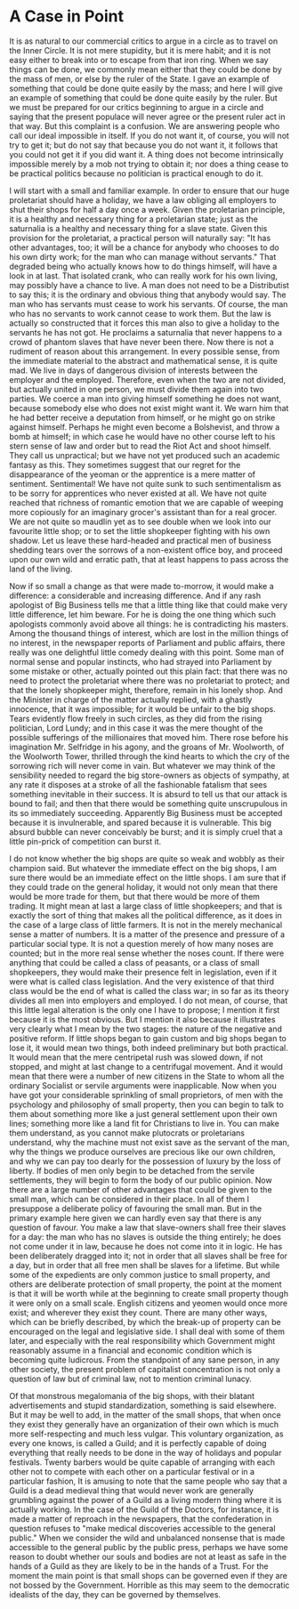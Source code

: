 
# A Case in Point

It is as natural to our commercial critics to argue in a circle as to travel on the Inner Circle. It is not mere stupidity, but it is mere habit; and it is not easy either to break into or to escape from that iron ring. When we say things can be done, we commonly mean either that they could be done by the mass of men, or else by the ruler of the State. I gave an example of something that could be done quite easily by the mass; and here I will give an example of something that could be done quite easily by the ruler. But we must be prepared for our critics beginning to argue in a circle and saying that the present populace will never agree or the present ruler act in that way. But this complaint is a confusion. We are answering people who call our ideal impossible in itself. If you do not want it, of course, you will not try to get it; but do not say that because you do not want it, it follows that you could not get it if you did want it. A thing does not become intrinsically impossible merely by a mob not trying to obtain it; nor does a thing cease to be practical politics because no politician is practical enough to do it.

I will start with a small and familiar example. In order to ensure that our huge proletariat should have a holiday, we have a law obliging all employers to shut their shops for half a day once a week. Given the proletarian principle, it is a healthy and necessary thing for a proletarian state; just as the saturnalia is a healthy and necessary thing for a slave state. Given this provision for the proletariat, a practical person will naturally say: "It has other advantages, too; it will be a chance for anybody who chooses to do his own dirty work; for the man who can manage without servants." That degraded being who actually knows how to do things himself, will have a look in at last. That isolated crank, who can really work for his own living, may possibly have a chance to live. A man does not need to be a Distributist to say this; it is the ordinary and obvious thing that anybody would say. The man who has servants must cease to work his servants. Of course, the man who has no servants to work cannot cease to work them. But the law is actually so constructed that it forces this man also to give a holiday to the servants he has not got. He proclaims a saturnalia that never happens to a crowd of phantom slaves that have never been there. Now there is not a rudiment of reason about this arrangement. In every possible sense, from the immediate material to the abstract and mathematical sense, it is quite mad. We live in days of dangerous division of interests between the employer and the employed. Therefore, even when the two are not divided, but actually united in one person, we must divide them again into two parties. We coerce a man into giving himself something he does not want, because somebody else who does not exist might want it. We warn him that he had better receive a deputation from himself, or he might go on strike against himself. Perhaps he might even become a Bolshevist, and throw a bomb at himself; in which case he would have no other course left to his stern sense of law and order but to read the Riot Act and shoot himself. They call us unpractical; but we have not yet produced such an academic fantasy as this. They sometimes suggest that our regret for the disappearance of the yeoman or the apprentice is a mere matter of sentiment. Sentimental! We have not quite sunk to such sentimentalism as to be sorry for apprentices who never existed at all. We have not quite reached that richness of romantic emotion that we are capable of weeping more copiously for an imaginary grocer's assistant than for a real grocer. We are not quite so maudlin yet as to see double when we look into our favourite little shop; or to set the little shopkeeper fighting with his own shadow. Let us leave these hard-headed and practical men of business shedding tears over the sorrows of a non-existent office boy, and proceed upon our own wild and erratic path, that at least happens to pass across the land of the living.

Now if so small a change as that were made to-morrow, it would make a difference: a considerable and increasing difference. And if any rash apologist of Big Business tells me that a little thing like that could make very little difference, let him beware. For he is doing the one thing which such apologists commonly avoid above all things: he is contradicting his masters. Among the thousand things of interest, which are lost in the million things of no interest, in the newspaper reports of Parliament and public affairs, there really was one delightful little comedy dealing with this point. Some man of normal sense and popular instincts, who had strayed into Parliament by some mistake or other, actually pointed out this plain fact: that there was no need to protect the proletariat where there was no proletariat to protect; and that the lonely shopkeeper might, therefore, remain in his lonely shop. And the Minister in charge of the matter actually replied, with a ghastly innocence, that it was impossible; for it would be unfair to the big shops. Tears evidently flow freely in such circles, as they did from the rising politician, Lord Lundy; and in this case it was the mere thought of the possible sufferings of the millionaires that moved him. There rose before his imagination Mr. Selfridge in his agony, and the groans of Mr. Woolworth, of the Woolworth Tower, thrilled through the kind hearts to which the cry of the sorrowing rich will never come in vain. But whatever we may think of the sensibility needed to regard the big store-owners as objects of sympathy, at any rate it disposes at a stroke of all the fashionable fatalism that sees something inevitable in their success. It is absurd to tell us that our attack is bound to fail; and then that there would be something quite unscrupulous in its so immediately succeeding. Apparently Big Business must be accepted because it is invulnerable, and spared because it is vulnerable. This big absurd bubble can never conceivably be burst; and it is simply cruel that a little pin-prick of competition can burst it.

I do not know whether the big shops are quite so weak and wobbly as their champion said. But whatever the immediate effect on the big shops, I am sure there would be an immediate effect on the little shops. I am sure that if they could trade on the general holiday, it would not only mean that there would be more trade for them, but that there would be more of them trading. It might mean at last a large class of little shopkeepers; and that is exactly the sort of thing that makes all the political difference, as it does in the case of a large class of little farmers. It is not in the merely mechanical sense a matter of numbers. It is a matter of the presence and pressure of a particular social type. It is not a question merely of how many noses are counted; but in the more real sense whether the noses count. If there were anything that could be called a class of peasants, or a class of small shopkeepers, they would make their presence felt in legislation, even if it were what is called class legislation. And the very existence of that third class would be the end of what is called the class war; in so far as its theory divides all men into employers and employed. I do not mean, of course, that this little legal alteration is the only one I have to propose; I mention it first because it is the most obvious. But I mention it also because it illustrates very clearly what I mean by the two stages: the nature of the negative and positive reform. If little shops began to gain custom and big shops began to lose it, it would mean two things, both indeed preliminary but both practical. It would mean that the mere centripetal rush was slowed down, if not stopped, and might at last change to a centrifugal movement. And it would mean that there were a number of new citizens in the State to whom all the ordinary Socialist or servile arguments were inapplicable. Now when you have got your considerable sprinkling of small proprietors, of men with the psychology and philosophy of small property, then you can begin to talk to them about something more like a just general settlement upon their own lines; something more like a land fit for Christians to live in. You can make them understand, as you cannot make plutocrats or proletarians understand, why the machine must not exist save as the servant of the man, why the things we produce ourselves are precious like our own children, and why we can pay too dearly for the possession of luxury by the loss of liberty. If bodies of men only begin to be detached from the servile settlements, they will begin to form the body of our public opinion. Now there are a large number of other advantages that could be given to the small man, which can be considered in their place. In all of them I presuppose a deliberate policy of favouring the small man. But in the primary example here given we can hardly even say that there is any question of favour. You make a law that slave-owners shall free their slaves for a day: the man who has no slaves is outside the thing entirely; he does not come under it in law, because he does not come into it in logic. He has been deliberately dragged into it; not in order that all slaves shall be free for a day, but in order that all free men shall be slaves for a lifetime. But while some of the expedients are only common justice to small property, and others are deliberate protection of small property, the point at the moment is that it will be worth while at the beginning to create small property though it were only on a small scale. English citizens and yeomen would once more exist; and wherever they exist they count. There are many other ways, which can be briefly described, by which the break-up of property can be encouraged on the legal and legislative side. I shall deal with some of them later, and especially with the real responsibility which Government might reasonably assume in a financial and economic condition which is becoming quite ludicrous. From the standpoint of any sane person, in any other society, the present problem of capitalist concentration is not only a question of law but of criminal law, not to mention criminal lunacy.

Of that monstrous megalomania of the big shops, with their blatant advertisements and stupid standardization, something is said elsewhere. But it may be well to add, in the matter of the small shops, that when once they exist they generally have an organization of their own which is much more self-respecting and much less vulgar. This voluntary organization, as every one knows, is called a Guild; and it is perfectly capable of doing everything that really needs to be done in the way of holidays and popular festivals. Twenty barbers would be quite capable of arranging with each other not to compete with each other on a particular festival or in a particular fashion, It is amusing to note that the same people who say that a Guild is a dead medieval thing that would never work are generally grumbling against the power of a Guild as a living modern thing where it is actually working. In the case of the Guild of the Doctors, for instance, it is made a matter of reproach in the newspapers, that the confederation in question refuses to "make medical discoveries accessible to the general public." When we consider the wild and unbalanced nonsense that is made accessible to the general public by the public press, perhaps we have some reason to doubt whether our souls and bodies are not at least as safe in the hands of a Guild as they are likely to be in the hands of a Trust. For the moment the main point is that small shops can be governed even if they are not bossed by the Government. Horrible as this may seem to the democratic idealists of the day, they can be governed by themselves.
